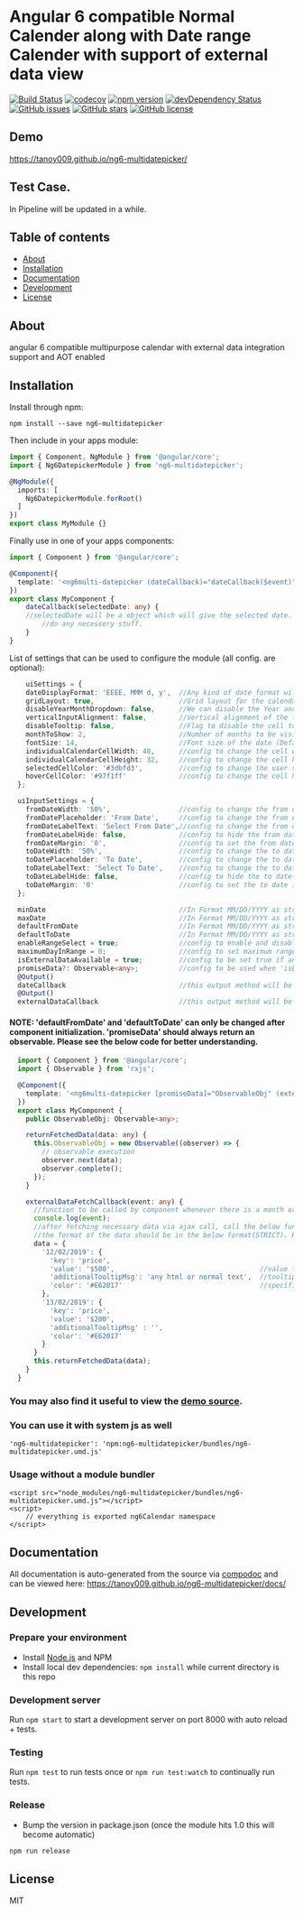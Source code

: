 ﻿# Angular 6 compatible Normal Calender along with Date range Calender with support of external data view
[![Build Status](https://travis-ci.org/tanoy009/ng6-multidatepicker.svg?branch=master)](https://travis-ci.org/tanoy009/ng6-multidatepicker)
[![codecov](https://codecov.io/gh/tanoy009/ng6-multidatepicker/branch/master/graph/badge.svg)](https://codecov.io/gh/tanoy009/ng6-multidatepicker)
[![npm version](https://badge.fury.io/js/ng6-multidatepicker.svg)](http://badge.fury.io/js/ng6-multidatepicker)
[![devDependency Status](https://david-dm.org/tanoy009/ng6-multidatepicker/dev-status.svg)](https://david-dm.org/tanoy009/ng6-multidatepicker?type=dev)
[![GitHub issues](https://img.shields.io/github/issues/tanoy009/ng6-multidatepicker.svg)](https://github.com/tanoy009/ng6-multidatepicker/issues)
[![GitHub stars](https://img.shields.io/github/stars/tanoy009/ng6-multidatepicker.svg)](https://github.com/tanoy009/ng6-multidatepicker/stargazers)
[![GitHub license](https://img.shields.io/badge/license-MIT-blue.svg)](https://raw.githubusercontent.com/tanoy009/ng6-multidatepicker/master/LICENSE)

## Demo
https://tanoy009.github.io/ng6-multidatepicker/

## Test Case.
In Pipeline will be updated in a while.

## Table of contents

- [About](#about)
- [Installation](#installation)
- [Documentation](#documentation)
- [Development](#development)
- [License](#license)

## About

angular 6 compatible multipurpose calendar with external data integration support and AOT enabled

## Installation

Install through npm:
```
npm install --save ng6-multidatepicker
```

Then include in your apps module:

```typescript
import { Component, NgModule } from '@angular/core';
import { Ng6DatepickerModule } from 'ng6-multidatepicker';

@NgModule({
  imports: [
    Ng6DatepickerModule.forRoot()
  ]
})
export class MyModule {}
```

Finally use in one of your apps components:
```typescript
import { Component } from '@angular/core';

@Component({
  template: '<ng6multi-datepicker (dateCallback)="dateCallback($event)"></ng6multi-datepicker>'
})
export class MyComponent {
	dateCallback(selectedDate: any) {
    //selectedDate will be a object which will give the selected date.
		//do any necessery stuff.
	}
}
```

List of settings that can be used to configure the module (all config. are optional):
```typescript
	uiSettings = {
    dateDisplayFormat: 'EEEE, MMM d, y',  //Any kind of date format will work i.e supported my native angular date filter pipe
    gridLayout: true,                     //Grid layout for the calendar (Default: true)
    disableYearMonthDropdown: false,      //We can disable the Year and month dropdown according to the need (Default: false)
    verticalInputAlignment: false,        //Vertical alignment of the two input box (Default: false)
    disableTooltip: false,                //Flag to disable the cell tooltip
    monthToShow: 2,                       //Number of months to be visible in the UI (Default: 2)
    fontSize: 14,                         //Font size of the date (Default: 14)
    individualCalendarCellWidth: 48,      //config to change the cell width
    individualCalendarCellHeight: 32,     //config to change the cell height
    selectedCellColor: '#3dbfd3',         //config to change the user selected cell color
    hoverCellColor: '#97f1ff'             //config to change the cell hover color
  };

  uiInputSettings = {
    fromDateWidth: '50%',                 //config to change the from date input box width
    fromDatePlaceholder: 'From Date',     //config to change the from date placeholder text (Default: 'From Date')
    fromDateLabelText: 'Select From Date',//config to change the from date label text (Default: 'Select From Date')
    fromDateLabelHide: false,             //config to hide the from date label (Default: false)
    fromDateMargin: '0',                  //config to set the from date input box margin if required (Default: 0)
    toDateWidth: '50%',                   //config to change the to date input box width
    toDatePlaceholder: 'To Date',         //config to change the to date placeholder text (Default: 'To Date')
    toDateLabelText: 'Select To Date',    //config to change the to date label text (Default: 'Select To Date')
    toDateLabelHide: false,               //config to hide the to date label (Default: false)
    toDateMargin: '0'                     //config to set the to date input box margin if required (Default: 0)
  };

  minDate                                 //In Format MM/DD/YYYY as string or a Date object or Date in millisecond; (STRICT) (Default is current system date)
  maxDate                                 //In Format MM/DD/YYYY as string or a Date object or Date in millisecond; (STRICT) (Default is 20 years from min date)
  defaultFromDate                         //In Format MM/DD/YYYY as string or a Date object or Date in millisecond; (STRICT)
  defaultToDate                           //In Format MM/DD/YYYY as string or a Date object or Date in millisecond; (STRICT)
  enableRangeSelect = true;               //config to enable and disable range select (Default: true)
  maximumDayInRange = 0;                  //config to set maximum range to which the user can select. (Default: 0 i.e no limit)
  isExternalDataAvailable = true;         //config to be set true if any external data to be shown inside the calendar
  promiseData?: Observable<any>;          //config to be used when 'isExternalDataAvailable' is set to true and the input should be an observable who returns data according to the format mentioned in doc.
  @Output()
  dateCallback                            //this output method will be called whenever user selects a date i.e either from date or to date or both.
  @Output()
  externalDataCallback                    //this output method will be called whenever a any month or year is changed to get the fresh latest data to be shown in the calender.
```
#### NOTE: 'defaultFromDate' and 'defaultToDate' can only be changed after component initialization. 'promiseData' should always return an observable. Please see the below code for better understanding.
```typescript
  import { Component } from '@angular/core';
  import { Observable } from 'rxjs';

  @Component({
    template: '<ng6multi-datepicker [promiseData]="ObservableObj" (externalDataCallback)="externalDataFetchCallback($event)"></ng6multi-datepicker>'
  })
  export class MyComponent {
    public ObservableObj: Observable<any>;

    returnFetchedData(data: any) {
      this.ObservableObj = new Observable((observer) => {
        // observable execution
        observer.next(data);
        observer.complete();
      });
    }

    externalDataFetchCallback(event: any) {
      //function to be called by component whenever there is a month or year change occurs.
      console.log(event);
      //after fetching necessary data via ajax call, call the below function
      //the format of the data should be in the below format(STRICT). Key should be any valid date string or date in millisecond.
      data = {
        '12/02/2019': {
          'key': 'price',                                     
          'value': '$500',                                    //value to be shown inside the calendar date cell
          'additionalTooltipMsg': 'any html or normal text',  //tooltip text to be shown while hover.(It can be any html with inline css or any normal text)
          'color': '#E62017'                                  //specific value color for the value. (default: black)
        },
        '13/02/2019': {
          'key': 'price',
          'value': '$200',
          'additionalTooltipMsg' : '',
          'color': '#E62017'
        }
      }
      this.returnFetchedData(data);
    }
  }
```

### You may also find it useful to view the [demo source](https://github.com/tanoy009/ng4-geoautocomplete/blob/master/demo/demo.component.ts).

### You can use it with system js as well

`'ng6-multidatepicker': 'npm:ng6-multidatepicker/bundles/ng6-multidatepicker.umd.js'`

### Usage without a module bundler
```
<script src="node_modules/ng6-multidatepicker/bundles/ng6-multidatepicker.umd.js"></script>
<script>
    // everything is exported ng6Calendar namespace
</script>
```

## Documentation
All documentation is auto-generated from the source via [compodoc](https://compodoc.github.io/compodoc/) and can be viewed here:
https://tanoy009.github.io/ng6-multidatepicker/docs/

## Development

### Prepare your environment
* Install [Node.js](http://nodejs.org/) and NPM
* Install local dev dependencies: `npm install` while current directory is this repo

### Development server
Run `npm start` to start a development server on port 8000 with auto reload + tests.

### Testing
Run `npm test` to run tests once or `npm run test:watch` to continually run tests.

### Release
* Bump the version in package.json (once the module hits 1.0 this will become automatic)
```bash
npm run release
```

## License

MIT
